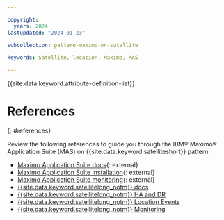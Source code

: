 ```yaml
---

copyright:
  years: 2024
lastupdated: "2024-01-23"

subcollection: pattern-maximo-on-satellite

keywords: Satellite, location, Maximo, MAS

---
```


{{site.data.keyword.attribute-definition-list}}

<!-- exapmles of format are below -->
# References
{: #references}

Review the following references to guide you through the IBM® Maximo® Application Suite (MAS) on {{site.data.keyword.satelliteshort}} pattern.

- [Maximo Application Suite docs](https://www.ibm.com/docs/en/mas-cd/continuous-delivery){: external}
- [Maximo Application Suite installation](https://www.ibm.com/docs/en/mas-cd/continuous-delivery?topic=installing){: external}
- [Maximo Application Suite monitoring](https://www.ibm.com/docs/en/mas-cd/continuous-delivery?topic=monitoring){: external}
- [{{site.data.keyword.satellitelong_notm}} docs](/docs/satellite?topic=satellite-service-architecture)
- [{{site.data.keyword.satellitelong_notm}} HA and DR](/docs/satellite?topic=satellite-ha#satellite-ha-setup)
- [{{site.data.keyword.satellitelong_notm}} Location Events](/docs/satellite?topic=satellite-at_events)
- [{{site.data.keyword.satellitelong_notm}} Monitoring](/docs/satellite?topic=satellite-monitor#setup-mon)
